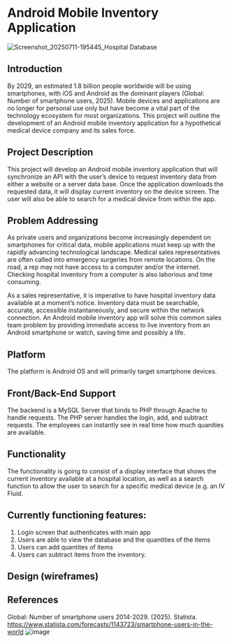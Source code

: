 # Android Mobile Inventory Application


![Screenshot_20250711-195445_Hospital Database](https://github.com/user-attachments/assets/502ecb7b-e8e8-4724-b5bd-0bcd80609591)


## Introduction
By 2029, an estimated 1.8 billion people worldwide will be using smartphones, with iOS and Android as the dominant players (Global: Number of smartphone users, 2025). Mobile devices and applications are no longer for personal use only but have become a vital part of the technology ecosystem for most organizations. This project will outline the development of an Android mobile inventory application for a hypothetical medical device company and its sales force. 

## Project Description
This project will develop an Android mobile inventory application that will synchronize an API with the user’s device to request inventory data from either a website or a server data base. Once the application downloads the requested data, it will display current inventory on the device screen. The user will also be able to search for a medical device from within the app.

## Problem Addressing
As private users and organizations become increasingly dependent on smartphones for critical data, mobile applications must keep up with the rapidly advancing technological landscape. Medical sales representatives are often called into emergency surgeries from remote locations. On the road, a rep may not have access to a computer and/or the internet. Checking hospital inventory from a computer is also laborious and time consuming. 

As a sales representative, it is imperative to have hospital inventory data available at a moment’s notice. Inventory data must be searchable, accurate, accessible instantaneously, and secure within the network connection. An Android mobile inventory app will solve this common sales team problem by providing immediate access to live inventory from an Android smartphone or watch, saving time and possibly a life. 

## Platform
The platform is Android OS and will primarily target smartphone devices.

## Front/Back-End Support
The backend is a MySQL Server that binds to PHP through Apache to handle requests. The PHP server handles the login, add, and subtract requests. The employees can instantly see in real time how much quanities are available. 

## Functionality
The functionality is going to consist of a display interface that shows the current inventory available at a hospital location, as well as a search function to allow the user to search for a specific medical device (e.g. an IV Fluid.

## Currently functioning features:
1. Login screen that authenticates with main app
2. Users are able to view the database and the quantities of the items
3. Users can add quantites of items
4. Users can subtract items from the inventory. 

## Design (wireframes)

## References

Global: Number of smartphone users 2014-2029. (2025). Statista. 
https://www.statista.com/forecasts/1143723/smartphone-users-in-the-world
![image](https://github.com/user-attachments/assets/5855bd68-75bf-4206-ad73-4023093fdf99)

